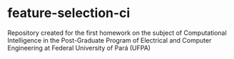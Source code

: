 # feature-selection-ci
Repository created for the first homework on the subject of Computational Intelligence in the Post-Graduate Program of Electrical and Computer Engineering at Federal University of Pará (UFPA)
